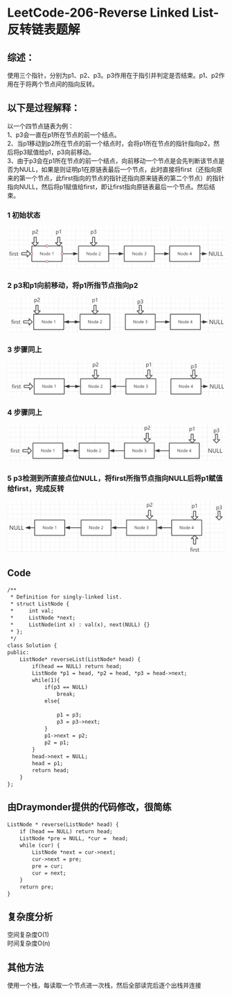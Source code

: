 # LeetCode-206-Reverse Linked List-反转链表题解
## 综述：
使用三个指针，分别为p1、p2、p3。p3作用在于指引并判定是否结束。p1、p2作用在于将两个节点间的指向反转。

## 以下是过程解释：
以一个四节点链表为例：<br/>
1、p3会一直在p1所在节点的前一个结点。<br/>
2、当p1移动到p2所在节点的前一个结点时，会将p1所在节点的指针指向p2，然后将p3赋值给p1，p3向前移动。<br/>
3、由于p3会在p1所在节点的前一个结点，向前移动一个节点是会先判断该节点是否为NULL，如果是则证明p1在原链表最后一个节点，此时直接将first（还指向原来的第一个节点，此first指向的节点的指针还指向原来链表的第二个节点）的指针指向NULL，然后将p1赋值给first，即让first指向原链表最后一个节点。然后结束。
### 1 初始状态
![avatar](https://github.com/JakeChanFangZiyuan20/MyLeetCode/blob/master/%E9%93%BE%E8%A1%A8%E7%B1%BB/img/206-1.png)
### 2 p3和p1向前移动，将p1所指节点指向p2
![avatar](https://github.com/JakeChanFangZiyuan20/MyLeetCode/blob/master/%E9%93%BE%E8%A1%A8%E7%B1%BB/img/206-2.png)
### 3 步骤同上
![avatar](https://github.com/JakeChanFangZiyuan20/MyLeetCode/blob/master/%E9%93%BE%E8%A1%A8%E7%B1%BB/img/206-3.png)
### 4 步骤同上
![avatar](https://github.com/JakeChanFangZiyuan20/MyLeetCode/blob/master/%E9%93%BE%E8%A1%A8%E7%B1%BB/img/206-4.png)
### 5 p3检测到所直接点位NULL，将first所指节点指向NULL后将p1赋值给first，完成反转
![avatar](https://github.com/JakeChanFangZiyuan20/MyLeetCode/blob/master/%E9%93%BE%E8%A1%A8%E7%B1%BB/img/206-5.png)
  
## Code
```
/**
 * Definition for singly-linked list.
 * struct ListNode {
 *     int val;
 *     ListNode *next;
 *     ListNode(int x) : val(x), next(NULL) {}
 * };
 */
class Solution {
public:
    ListNode* reverseList(ListNode* head) {
        if(head == NULL) return head;
        ListNode *p1 = head, *p2 = head, *p3 = head->next;
        while(1){
            if(p3 == NULL)
                break;
            else{

                p1 = p3;
                p3 = p3->next;
            }
            p1->next = p2;
            p2 = p1;
        }
        head->next = NULL;
        head = p1;
        return head;
    }
};
```

## 由Draymonder提供的代码修改，很简练
```
ListNode * reverse(ListNode* head) {
    if (head == NULL) return head;
    ListNode *pre = NULL, *cur =  head;
    while (cur) {
        ListNode *next = cur->next;
        cur->next = pre;
        pre = cur;
        cur = next;
    }
    return pre;
}
```
  
## 复杂度分析
空间复杂度O(1)  
时间复杂度O(n)

## 其他方法
使用一个栈，每读取一个节点进一次栈，然后全部读完后逐个出栈并连接
